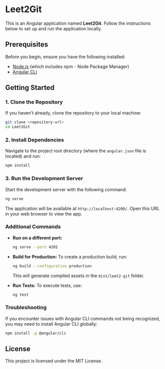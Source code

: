 
# Leet2Git

This is an Angular application named **Leet2Git**. Follow the instructions below to set up and run the application locally.

## Prerequisites

Before you begin, ensure you have the following installed:

- [Node.js](https://nodejs.org/) (which includes npm - Node Package Manager)
- [Angular CLI](https://angular.io/cli)

## Getting Started

### 1. Clone the Repository

If you haven't already, clone the repository to your local machine:

```bash
git clone <repository-url>
cd Leet2Git
```

### 2. Install Dependencies

Navigate to the project root directory (where the `angular.json` file is located) and run:

```bash
npm install
```

### 3. Run the Development Server

Start the development server with the following command:

```bash
ng serve
```

The application will be available at `http://localhost:4200/`. Open this URL in your web browser to view the app.

### Additional Commands

- **Run on a different port:**
  ```bash
  ng serve --port 4201
  ```

- **Build for Production:**
  To create a production build, run:
  ```bash
  ng build --configuration production
  ```
  This will generate compiled assets in the `dist/leet2-git` folder.

- **Run Tests:**
  To execute tests, use:
  ```bash
  ng test
  ```

### Troubleshooting

If you encounter issues with Angular CLI commands not being recognized, you may need to install Angular CLI globally:

```bash
npm install -g @angular/cli
```

## License

This project is licensed under the MIT License.
